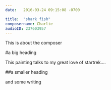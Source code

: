 ```yaml
---
date:   2016-03-24 09:15:08 -0700

title:  "shark fish"
composername: Charlie
audioID: 237603957
---
```


This is about the composer

#a big heading

This painting talks to my great love of startrek....

##a smaller heading

and some writing